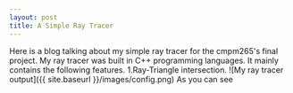 ```yaml
---
layout: post
title: A Simple Ray Tracer
---
```


Here is a blog talking about my simple ray tracer for the cmpm265's final project. My ray tracer was built in C++ programming languages. It mainly contains the following features. 
1.Ray-Triangle intersection.
  ![My ray tracer output]({{ site.baseurl }}/images/config.png)
  As you can see
